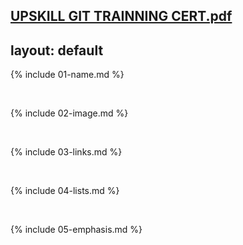 [UPSKILL GIT TRAINNING CERT.pdf](https://github.com/MukulMangde/markdown-portfolio/files/8354721/UPSKILL.GIT.TRAINNING.CERT.pdf)
---
layout: default
---

{% include 01-name.md %}

<br>

{% include 02-image.md %}

<br>

{% include 03-links.md %}

<br>

{% include 04-lists.md %}

<br>

{% include 05-emphasis.md %}